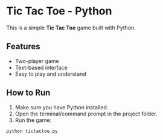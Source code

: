 # Tic Tac Toe - Python

This is a simple **Tic Tac Toe** game built with Python.

## Features
- Two-player game
- Text-based interface
- Easy to play and understand

## How to Run
1. Make sure you have Python installed.
2. Open the terminal/command prompt in the project folder.
3. Run the game:

```bash
python tictactoe.py
